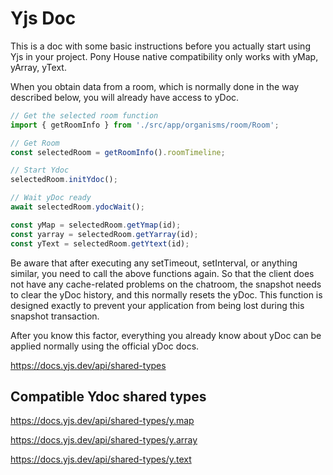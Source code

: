 # Yjs Doc

This is a doc with some basic instructions before you actually start using Yjs in your project. Pony House native compatibility only works with yMap, yArray, yText.

When you obtain data from a room, which is normally done in the way described below, you will already have access to yDoc.

```js
// Get the selected room function
import { getRoomInfo } from './src/app/organisms/room/Room';

// Get Room
const selectedRoom = getRoomInfo().roomTimeline;

// Start Ydoc
selectedRoom.initYdoc();

// Wait yDoc ready
await selectedRoom.ydocWait();

const yMap = selectedRoom.getYmap(id);
const yarray = selectedRoom.getYarray(id);
const yText = selectedRoom.getYtext(id);
```

Be aware that after executing any setTimeout, setInterval, or anything similar, you need to call the above functions again.
So that the client does not have any cache-related problems on the chatroom, the snapshot needs to clear the yDoc history, and this normally resets the yDoc. This function is designed exactly to prevent your application from being lost during this snapshot transaction.

After you know this factor, everything you already know about yDoc can be applied normally using the official yDoc docs.

https://docs.yjs.dev/api/shared-types

## Compatible Ydoc shared types

https://docs.yjs.dev/api/shared-types/y.map

https://docs.yjs.dev/api/shared-types/y.array

https://docs.yjs.dev/api/shared-types/y.text
